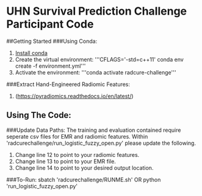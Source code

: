# UHN Survival Prediction Challenge Participant Code

##Getting Started
###Using Conda:
1. [Install conda](https://docs.conda.io/en/latest/miniconda.html)
2. Create the virtual environment:
'''CFLAGS='-std=c++11' conda env create -f environment.yml'''
3. Activate the environment:
'''conda activate radcure-challenge'''

###Extract Hand-Engineered Radiomic Features:
1. (https://pyradiomics.readthedocs.io/en/latest/)

## Using The Code:
###Update Data Paths:
The training and evaluation contained require seperate csv files for EMR and radiomic features. 
Within 'radcurechallenge/run_logistic_fuzzy_open.py' please update the following. 
1. Change line 12 to point to your radiomic features.
2. Change line 13 to point to your EMR file.
3. Change line 14 to point to your desired output location. 

###To-Run:
sbatch 'radcurechallenge/RUNME.sh'
OR
python 'run_logistic_fuzzy_open.py'
